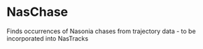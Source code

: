 # NasChase
Finds occurrences of Nasonia chases from trajectory data - to be incorporated into NasTracks
